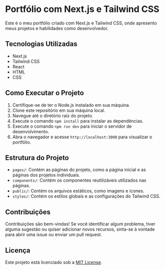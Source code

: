 # Portfólio com Next.js e Tailwind CSS

Este é o meu portfólio criado com Next.js e Tailwind CSS, onde apresento meus projetos e habilidades como desenvolvedor.

## Tecnologias Utilizadas

- Next.js
- Tailwind CSS
- React
- HTML
- CSS

## Como Executar o Projeto

1. Certifique-se de ter o Node.js instalado em sua máquina.
2. Clone este repositório em sua máquina local.
3. Navegue até o diretório raiz do projeto.
4. Execute o comando `npm install` para instalar as dependências.
5. Execute o comando `npm run dev` para iniciar o servidor de desenvolvimento.
6. Abra o navegador e acesse `http://localhost:3000` para visualizar o portfólio.

## Estrutura do Projeto

- `pages/`: Contém as páginas do projeto, como a página inicial e as páginas dos projetos individuais.
- `components/`: Contém os componentes reutilizáveis utilizados nas páginas.
- `public/`: Contém os arquivos estáticos, como imagens e ícones.
- `styles/`: Contém os estilos globais e as configurações do Tailwind CSS.

## Contribuições

Contribuições são bem-vindas! Se você identificar algum problema, tiver alguma sugestão ou quiser adicionar novos recursos, sinta-se à vontade para abrir uma issue ou enviar um pull request.

## Licença

Este projeto está licenciado sob a [MIT License](LICENSE).
